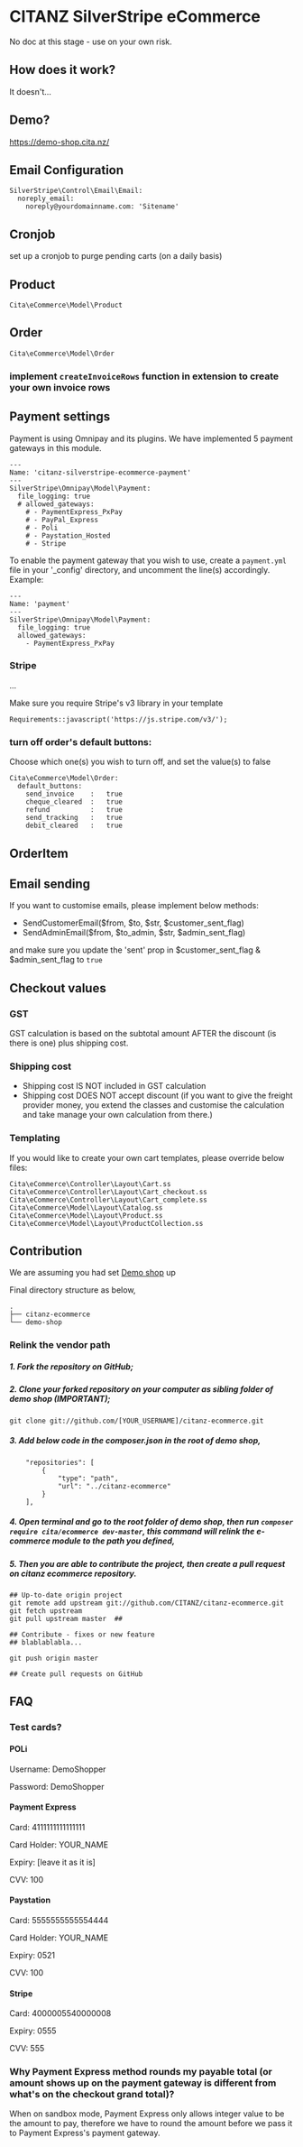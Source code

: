 # CITANZ SilverStripe eCommerce
No doc at this stage - use on your own risk.
## How does it work?
It doesn't...

## Demo?
https://demo-shop.cita.nz/

## Email Configuration
```
SilverStripe\Control\Email\Email:
  noreply_email:
    noreply@yourdomainname.com: 'Sitename'
```

## Cronjob
set up a cronjob to purge pending carts (on a daily basis)

## Product
`Cita\eCommerce\Model\Product`

## Order
`Cita\eCommerce\Model\Order`
### implement `createInvoiceRows` function in extension to create your own invoice rows

## Payment settings
Payment is using Omnipay and its plugins. We have implemented 5 payment gateways in this module.

```
---
Name: 'citanz-silverstripe-ecommerce-payment'
---
SilverStripe\Omnipay\Model\Payment:
  file_logging: true
  # allowed_gateways:
    # - PaymentExpress_PxPay
    # - PayPal_Express
    # - Poli
    # - Paystation_Hosted
    # - Stripe
```
To enable the payment gateway that you wish to use, create a `payment.yml` file in your '_config' directory, and uncomment the line(s) accordingly. Example:
```
---
Name: 'payment'
---
SilverStripe\Omnipay\Model\Payment:
  file_logging: true
  allowed_gateways:
    - PaymentExpress_PxPay
```

### Stripe
...

Make sure you require Stripe's v3 library in your template
```
Requirements::javascript('https://js.stripe.com/v3/');
```

### turn off order's default buttons:
Choose which one(s) you wish to turn off, and set the value(s) to false
```
Cita\eCommerce\Model\Order:
  default_buttons:
    send_invoice    :   true
    cheque_cleared  :   true
    refund          :   true
    send_tracking   :   true
    debit_cleared   :   true
```

## OrderItem

## Email sending
If you want to customise emails, please implement below methods:
- SendCustomerEmail($from, $to, $str, $customer_sent_flag)
- SendAdminEmail($from, $to_admin, $str, $admin_sent_flag)

and make sure you update the 'sent' prop in $customer_sent_flag & $admin_sent_flag to `true`

## Checkout values
### GST
GST calculation is based on the subtotal amount AFTER the discount (is there is one) plus shipping cost.

### Shipping cost
- Shipping cost IS NOT included in GST calculation
- Shipping cost DOES NOT accept discount (if you want to give the freight provider money, you extend the classes and customise the calculation and take manage your own calculation from there.)

### Templating
If you would like to create your own cart templates, please override below files:

```
Cita\eCommerce\Controller\Layout\Cart.ss
Cita\eCommerce\Controller\Layout\Cart_checkout.ss
Cita\eCommerce\Controller\Layout\Cart_complete.ss
Cita\eCommerce\Model\Layout\Catalog.ss
Cita\eCommerce\Model\Layout\Product.ss
Cita\eCommerce\Model\Layout\ProductCollection.ss
```

## Contribution

We are assuming you had set [Demo shop](https://github.com/CITANZ/demo-shop) up

Final directory structure as below,
```
.
├── citanz-ecommerce 
└── demo-shop
```

### Relink the vendor path

##### 1. Fork the repository on GitHub;

##### 2. Clone your forked repository on your computer as sibling folder of demo shop (IMPORTANT);

```
git clone git://github.com/[YOUR_USERNAME]/citanz-ecommerce.git
```

##### 3. Add below code in the composer.json in the root of demo shop,

```
    "repositories": [
        {
            "type": "path",
            "url": "../citanz-ecommerce"
        }
    ],
```

##### 4. Open terminal and go to the root folder of demo shop, then run `composer require cita/ecommerce dev-master`, this command will relink the e-commerce module to the path you defined,

##### 5. Then you are able to contribute the project, then create a pull request on citanz ecommerce repository.

```
## Up-to-date origin project
git remote add upstream git://github.com/CITANZ/citanz-ecommerce.git
git fetch upstream
git pull upstream master  ##

## Contribute - fixes or new feature
## blablablabla...

git push origin master

## Create pull requests on GitHub
```

## FAQ
### Test cards?
#### POLi
Username: DemoShopper

Password: DemoShopper

#### Payment Express
Card: 4111111111111111

Card Holder: YOUR_NAME

Expiry: [leave it as it is]

CVV: 100

#### Paystation
Card: 5555555555554444

Card Holder: YOUR_NAME

Expiry: 0521

CVV: 100

#### Stripe
Card: 4000005540000008

Expiry: 0555

CVV: 555

### Why Payment Express method rounds my payable total (or amount shows up on the payment gateway is different from what's on the checkout grand total)?
When on sandbox mode, Payment Express only allows integer value to be the amount to pay, therefore we have to round the amount before we pass it to Payment Express's payment gateway.
